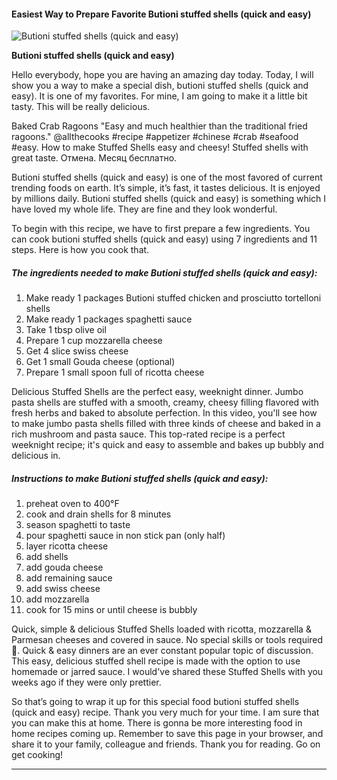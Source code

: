             

#### Easiest Way to Prepare Favorite Butioni stuffed shells (quick and easy)

![Butioni stuffed shells (quick and easy)](https://img-global.cpcdn.com/recipes/48060379/751x532cq70/butioni-stuffed-shells-quick-and-easy-recipe-main-photo.jpg)

**Butioni stuffed shells (quick and easy)**

Hello everybody, hope you are having an amazing day today. Today, I will show you a way to make a special dish, butioni stuffed shells (quick and easy). It is one of my favorites. For mine, I am going to make it a little bit tasty. This will be really delicious.

Baked Crab Ragoons "Easy and much healthier than the traditional fried ragoons." @allthecooks #recipe #appetizer #chinese #crab #seafood #easy. How to make Stuffed Shells easy and cheesy! Stuffed shells with great taste. Отмена. Месяц бесплатно.

Butioni stuffed shells (quick and easy) is one of the most favored of current trending foods on earth. It’s simple, it’s fast, it tastes delicious. It is enjoyed by millions daily. Butioni stuffed shells (quick and easy) is something which I have loved my whole life. They are fine and they look wonderful.

To begin with this recipe, we have to first prepare a few ingredients. You can cook butioni stuffed shells (quick and easy) using 7 ingredients and 11 steps. Here is how you cook that.

##### The ingredients needed to make Butioni stuffed shells (quick and easy):

1.  Make ready 1 packages Butioni stuffed chicken and prosciutto tortelloni shells
2.  Make ready 1 packages spaghetti sauce
3.  Take 1 tbsp olive oil
4.  Prepare 1 cup mozzarella cheese
5.  Get 4 slice swiss cheese
6.  Get 1 small Gouda cheese (optional)
7.  Prepare 1 small spoon full of ricotta cheese

Delicious Stuffed Shells are the perfect easy, weeknight dinner. Jumbo pasta shells are stuffed with a smooth, creamy, cheesy filling flavored with fresh herbs and baked to absolute perfection. In this video, you'll see how to make jumbo pasta shells filled with three kinds of cheese and baked in a rich mushroom and pasta sauce. This top-rated recipe is a perfect weeknight recipe; it's quick and easy to assemble and bakes up bubbly and delicious in.

##### Instructions to make Butioni stuffed shells (quick and easy):

1.  preheat oven to 400°F
2.  cook and drain shells for 8 minutes
3.  season spaghetti to taste
4.  pour spaghetti sauce in non stick pan (only half)
5.  layer ricotta cheese
6.  add shells
7.  add gouda cheese
8.  add remaining sauce
9.  add swiss cheese
10.  add mozzarella
11.  cook for 15 mins or until cheese is bubbly

Quick, simple & delicious Stuffed Shells loaded with ricotta, mozzarella & Parmesan cheeses and covered in sauce. No special skills or tools required 🙂. Quick & easy dinners are an ever constant popular topic of discussion. This easy, delicious stuffed shell recipe is made with the option to use homemade or jarred sauce. I would've shared these Stuffed Shells with you weeks ago if they were only prettier.

So that’s going to wrap it up for this special food butioni stuffed shells (quick and easy) recipe. Thank you very much for your time. I am sure that you can make this at home. There is gonna be more interesting food in home recipes coming up. Remember to save this page in your browser, and share it to your family, colleague and friends. Thank you for reading. Go on get cooking!

* * *